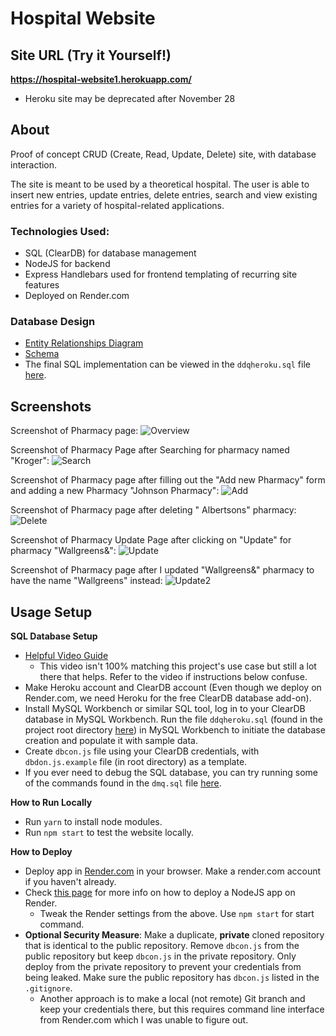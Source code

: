 # Hospital Website

## Site URL (Try it Yourself!)
**https://hospital-website1.herokuapp.com/**
- Heroku site may be deprecated after November 28

## About
Proof of concept CRUD (Create, Read, Update, Delete) site, with database interaction.

The site is meant to be used by a theoretical hospital. The user is able to insert new entries, update entries, delete entries, search and view existing entries for a variety of hospital-related applications.

 ### Technologies Used:
 * SQL (ClearDB) for database management
 * NodeJS for backend
 * Express Handlebars used for frontend templating of recurring site features
 * Deployed on Render.com

 ### Database Design
 * [Entity Relationships Diagram](https://media.discordapp.net/attachments/833505136290299935/1013128131256787106/unknown.png)
 * [Schema](https://media.discordapp.net/attachments/833505136290299935/1013128945656418435/unknown.png?width=548&height=669)
 * The final SQL implementation can be viewed in the `ddqheroku.sql` file [here](https://github.com/solderq35/hospital-website/blob/renderbranch/ddqheroku.sql).

## Screenshots

Screenshot of Pharmacy page:
![Overview](https://media.discordapp.net/attachments/833505136290299935/993971873102712952/unknown.png?width=715&height=670)

Screenshot of Pharmacy Page after Searching for pharmacy named "Kroger":
![Search](https://media.discordapp.net/attachments/833505136290299935/993972274262720532/unknown.png?width=729&height=670
)

Screenshot of Pharmacy page after filling out the "Add new Pharmacy" form and adding a new Pharmacy "Johnson Pharmacy": ![Add](https://media.discordapp.net/attachments/833505136290299935/993972712802369556/unknown.png?width=770&height=670)

Screenshot of Pharmacy page after deleting " Albertsons" pharmacy:
![Delete](https://media.discordapp.net/attachments/833505136290299935/993973355545890867/unknown.png?width=796&height=670)

Screenshot of Pharmacy Update Page after clicking on "Update" for pharmacy "Wallgreens&":
![Update](https://media.discordapp.net/attachments/833505136290299935/993973421958504469/unknown.png)

Screenshot of Pharmacy page after I updated "Wallgreens&" pharmacy to have the name "Wallgreens" instead:
![Update2](https://media.discordapp.net/attachments/833505136290299935/993973534525239436/unknown.png?width=749&height=670)

## Usage Setup
**SQL Database Setup**

* [Helpful Video Guide](https://youtu.be/ZZp0VIjTsbM)
	* This video isn't 100% matching this project's use case but still a lot there that helps. Refer to the video if instructions below confuse.
* Make Heroku account and ClearDB account (Even though we deploy on Render.com, we need Heroku for the free ClearDB database add-on).
* Install MySQL Workbench or similar SQL tool, log in to your ClearDB database in MySQL Workbench. Run the file `ddqheroku.sql` (found in the project root directory [here](https://github.com/solderq35/hospital-website/blob/renderbranch/ddqheroku.sql)) in MySQL Workbench to initiate the database creation and populate it with sample data.
* Create `dbcon.js` file using your ClearDB credentials, with `dbdon.js.example` file (in root directory) as a template.
* If you ever need to debug the SQL database, you can try running some of the commands found in the `dmq.sql` file [here](https://github.com/solderq35/hospital-website/blob/renderbranch/dmq.sql).

**How to Run Locally**

* Run `yarn` to install node modules.
* Run `npm start` to test the website locally.

**How to Deploy**
* Deploy app in [Render.com](https://render.com/) in your browser. Make a render.com account if you haven't already.
* Check [this page](https://render.com/docs/deploy-node-express-app) for more info on how to deploy a NodeJS app on Render.
	* Tweak the Render settings from the above. Use `npm start` for start command.
* **Optional Security Measure**: Make a duplicate, **private** cloned repository that is identical to the public repository. Remove `dbcon.js` from the public repository but keep `dbcon.js` in the private repository. Only deploy from the private repository to prevent your credentials from being leaked. Make sure the public repository has `dbcon.js` listed in the `.gitignore`.
	* Another approach is to make a local (not remote) Git branch and keep your credentials there, but this requires command line interface from Render.com which I was unable to figure out.

